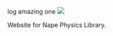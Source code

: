 log amazing one
![](https://github.com/deltaluca/www.napephys.com/blob/gh-pages/assets/nape.png?raw=true)

Website for Nape Physics Library.
